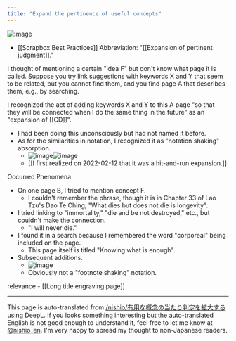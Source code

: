 ```yaml
---
title: "Expand the pertinence of useful concepts"
---
```


![image](https://gyazo.com/d3b34fbe3cdabf7d2a69503b6c59acbd/thumb/1000)

- [[Scrapbox Best Practices]]
Abbreviation: "[[Expansion of pertinent judgment]]."

I thought of mentioning a certain "idea F" but don't know what page it is called.
Suppose you try link suggestions with keywords X and Y that seem to be related, but you cannot find them, and you find page A that describes them, e.g., by searching.

I recognized the act of adding keywords X and Y to this A page "so that they will be connected when I do the same thing in the future" as an "expansion of [[CD]]".
- I had been doing this unconsciously but had not named it before.
- As for the similarities in notation, I recognized it as "notation shaking" absorption.
    - ![image](https://gyazo.com/99e51dceea949d26b65615465d9862bb/thumb/1000)![image](https://gyazo.com/cc804845a90287f3c36d549a107ae087/thumb/1000)
    - [[I first realized on 2022-02-12 that it was a hit-and-run expansion.]]

Occurred Phenomena
- On one page B, I tried to mention concept F.
    - I couldn't remember the phrase, though it is in Chapter 33 of Lao Tzu's Dao Te Ching, "What dies but does not die is longevity".
- I tried linking to "immortality," "die and be not destroyed," etc., but couldn't make the connection.
    - "I will never die."
- I found it in a search because I remembered the word "corporeal" being included on the page.
    - This page itself is titled "Knowing what is enough".
- Subsequent additions.
    - ![image](https://gyazo.com/e5f44f9ed391fe513a419daeecf14a19/thumb/1000)
    - Obviously not a "footnote shaking" notation.

relevance
    - [[Long title engraving page]]

---
This page is auto-translated from [/nishio/有用な概念の当たり判定を拡大する](https://scrapbox.io/nishio/有用な概念の当たり判定を拡大する) using DeepL. If you looks something interesting but the auto-translated English is not good enough to understand it, feel free to let me know at [@nishio_en](https://twitter.com/nishio_en). I'm very happy to spread my thought to non-Japanese readers.